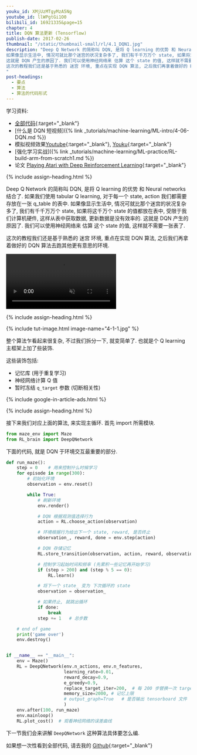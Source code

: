 ```yaml
---
youku_id: XMjUzMTgyMzA5Ng
youtube_id: llWPgtGi1O0
bilibili_id: 16921335&page=15
chapter: 4
title: DQN 算法更新 (Tensorflow)
publish-date: 2017-02-26
thumbnail: "/static/thumbnail-small/rl/4.1_DQN1.jpg"
description: "Deep Q Network 的简称叫 DQN, 是将 Q learning 的优势 和 Neural networks 结合了. 如果我们使用 tabular Q learning, 对于每一个 state, action 我们都需要存放在一张 q_table 的表中.
如果像显示生活中, 情况可就比那个迷宫的状况复杂多了, 我们有千千万万个 state, 如果将这千万个 state 的值都放在表中, 受限于我们计算机硬件, 这样从表中获取数据, 更新数据是没有效率的.
这就是 DQN 产生的原因了. 我们可以使用神经网络来 估算 这个 state 的值, 这样就不需要一张表了.
这次的教程我们还是基于熟悉的 迷宫 环境, 重点在实现 DQN 算法, 之后我们再拿着做好的 DQN 算法去跑其他更有意思的环境.
"
post-headings:
  - 要点
  - 算法
  - 算法的代码形式
---
```



学习资料:
  * [全部代码](https://github.com/MorvanZhou/Reinforcement-learning-with-tensorflow/tree/master/contents/5_Deep_Q_Network){:target="_blank"}
  * [什么是 DQN 短视频]({% link _tutorials/machine-learning/ML-intro/4-06-DQN.md %})
  * 模拟视频效果[Youtube](https://www.youtube.com/playlist?list=PLXO45tsB95cLYyEsEylpPvTY-8ErPt2O_){:target="_blank"}, [Youku](http://list.youku.com/albumlist/show/id_27485743){:target="_blank"}
  * [强化学习实战]({% link _tutorials/machine-learning/ML-practice/RL-build-arm-from-scratch1.md %})
  * 论文 [Playing Atari with Deep Reinforcement Learning](https://arxiv.org/abs/1312.5602){:target="_blank"}

{% include assign-heading.html %}

Deep Q Network 的简称叫 DQN, 是将 Q learning 的优势 和 Neural networks 结合了. 如果我们使用 tabular Q learning, 对于每一个 state, action 我们都需要存放在一张 q_table 的表中.
如果像显示生活中, 情况可就比那个迷宫的状况复杂多了, 我们有千千万万个 state, 如果将这千万个 state 的值都放在表中, 受限于我们计算机硬件, 这样从表中获取数据, 更新数据是没有效率的.
这就是 DQN 产生的原因了. 我们可以使用神经网络来 估算 这个 state 的值, 这样就不需要一张表了.

这次的教程我们还是基于熟悉的 迷宫 环境, 重点在实现 DQN 算法, 之后我们再拿着做好的 DQN 算法去跑其他更有意思的环境.

<video class="tut-content-video" controls loop autoplay muted>
  <source src="/static/results/reinforcement-learning/maze dqn.mp4" type="video/mp4">
  Your browser does not support HTML5 video.
</video>




{% include assign-heading.html %}

{% include tut-image.html image-name="4-1-1.jpg" %}

整个算法乍看起来很复杂, 不过我们拆分一下, 就变简单了. 也就是个 Q learning 主框架上加了些装饰.

这些装饰包括:

* 记忆库 (用于重复学习)
* 神经网络计算 Q 值
* 暂时冻结 `q_target` 参数 (切断相关性)


{% include google-in-article-ads.html %}

{% include assign-heading.html %}

接下来我们对应上面的算法, 来实现主循环. 首先 import 所需模块.

```python
from maze_env import Maze
from RL_brain import DeepQNetwork
```

下面的代码, 就是 DQN 于环境交互最重要的部分.

```python
def run_maze():
    step = 0    # 用来控制什么时候学习
    for episode in range(300):
        # 初始化环境
        observation = env.reset()

        while True:
            # 刷新环境
            env.render()

            # DQN 根据观测值选择行为
            action = RL.choose_action(observation)

            # 环境根据行为给出下一个 state, reward, 是否终止
            observation_, reward, done = env.step(action)

            # DQN 存储记忆
            RL.store_transition(observation, action, reward, observation_)

            # 控制学习起始时间和频率 (先累积一些记忆再开始学习)
            if (step > 200) and (step % 5 == 0):
                RL.learn()

            # 将下一个 state_ 变为 下次循环的 state
            observation = observation_

            # 如果终止, 就跳出循环
            if done:
                break
            step += 1   # 总步数

    # end of game
    print('game over')
    env.destroy()


if __name__ == "__main__":
    env = Maze()
    RL = DeepQNetwork(env.n_actions, env.n_features,
                      learning_rate=0.01,
                      reward_decay=0.9,
                      e_greedy=0.9,
                      replace_target_iter=200,  # 每 200 步替换一次 target_net 的参数
                      memory_size=2000, # 记忆上限
                      # output_graph=True   # 是否输出 tensorboard 文件
                      )
    env.after(100, run_maze)
    env.mainloop()
    RL.plot_cost()  # 观看神经网络的误差曲线
```

下一节我们会来讲解 `DeepQNetwork` 这种算法具体要怎么编.

如果想一次性看到全部代码, 请去我的 [Github](https://github.com/MorvanZhou/Reinforcement-learning-with-tensorflow/tree/master/contents/5_Deep_Q_Network){:target="_blank"}